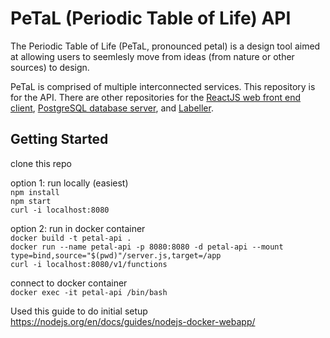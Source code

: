 # PeTaL (Periodic Table of Life) API

The Periodic Table of Life (PeTaL, pronounced petal) is a design tool aimed at allowing users to seemlesly move from ideas (from nature or other sources) to design.

PeTaL is comprised of multiple interconnected services. This repository is for the API. There are other repositories for the [ReactJS web front end client](https://github.com/nasa/PeTaL), [PostgreSQL database server](https://github.com/nasa/petal-db), and [Labeller](https://github.com/nasa/petal-labeller).

## Getting Started

clone this repo

option 1: run locally (easiest)    
`npm install`    
`npm start`    
`curl -i localhost:8080`

option 2: run in docker container    
`docker build -t petal-api .`    
`docker run --name petal-api -p 8080:8080 -d petal-api --mount type=bind,source="$(pwd)"/server.js,target=/app`    
`curl -i localhost:8080/v1/functions`

connect to docker container    
`docker exec -it petal-api /bin/bash`    


Used this guide to do initial setup
https://nodejs.org/en/docs/guides/nodejs-docker-webapp/